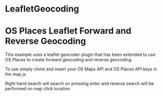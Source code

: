 # LeafletGeocoding
# OS Places Leaflet Forward and Reverse Geocoding

This example uses a leaflet geocoder plugin that has been extended to use OS Places to create forward geocoding and reverse geocoding.

To use simply clone and insert your OS Maps API and OS Places API keys in the map.js

Right hand search will search on pressing enter and reverse search will be performed on map click location
